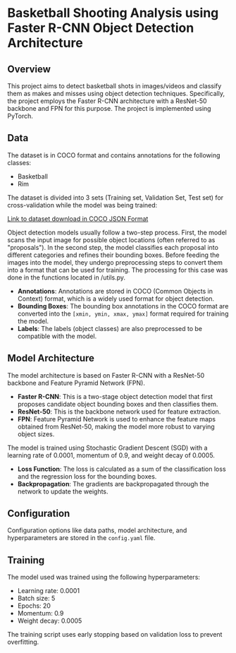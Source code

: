 # Basketball Shooting Analysis using Faster R-CNN Object Detection Architecture
## Overview

This project aims to detect basketball shots in images/videos and classify them as makes and misses using object detection techniques. Specifically, the project employs the Faster R-CNN architecture with a ResNet-50 backbone and FPN for this purpose. The project is implemented using PyTorch.

## Data

The dataset is in COCO format and contains annotations for the following classes:
- Basketball
- Rim

The dataset is divided into 3 sets (Training set, Validation Set, Test set) for cross-validation while the model was being trained:

[Link to dataset download in COCO JSON Format](https://universe.roboflow.com/uc-berkely-w210-tracer/tracer-basketball/dataset/3/download)

Object detection models usually follow a two-step process. First, the model scans the input image for possible object locations (often referred to as "proposals"). In the second step, the model classifies each proposal into different categories and refines their bounding boxes. Before feeding the images into the model, they undergo preprocessing steps to convert them into a format that can be used for training. The processing for this case was done in the functions located in /utils.py.

- **Annotations**: Annotations are stored in COCO (Common Objects in Context) format, which is a widely used format for object detection.
- **Bounding Boxes**: The bounding box annotations in the COCO format are converted into the `[xmin, ymin, xmax, ymax]` format required for training the model.
- **Labels**: The labels (object classes) are also preprocessed to be compatible with the model.

## Model Architecture

The model architecture is based on Faster R-CNN with a ResNet-50 backbone and Feature Pyramid Network (FPN).

- **Faster R-CNN**: This is a two-stage object detection model that first proposes candidate object bounding boxes and then classifies them.
- **ResNet-50**: This is the backbone network used for feature extraction.
- **FPN**: Feature Pyramid Network is used to enhance the feature maps obtained from ResNet-50, making the model more robust to varying object sizes.

The model is trained using Stochastic Gradient Descent (SGD) with a learning rate of 0.0001, momentum of 0.9, and weight decay of 0.0005.

- **Loss Function**: The loss is calculated as a sum of the classification loss and the regression loss for the bounding boxes.
- **Backpropagation**: The gradients are backpropagated through the network to update the weights.

## Configuration

Configuration options like data paths, model architecture, and hyperparameters are stored in the `config.yaml` file.

## Training

The model used was trained using the following hyperparameters:

- Learning rate: 0.0001
- Batch size: 5
- Epochs: 20
- Momentum: 0.9
- Weight decay: 0.0005

The training script uses early stopping based on validation loss to prevent overfitting.

